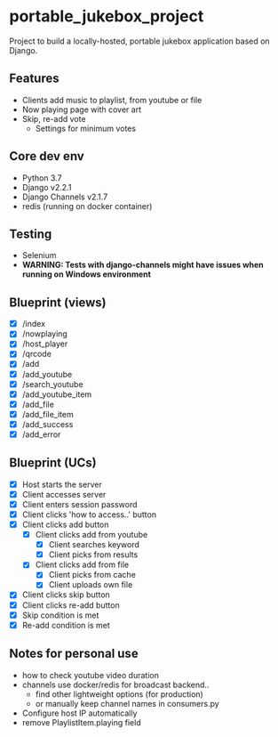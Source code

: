 # portable_jukebox_project
Project to build a locally-hosted, portable jukebox application based on Django.

## Features
- Clients add music to playlist, from youtube or file
- Now playing page with cover art
- Skip, re-add vote
    - Settings for minimum votes

## Core dev env
- Python 3.7
- Django v2.2.1
- Django Channels v2.1.7
- redis (running on docker container)

## Testing
- Selenium
- **WARNING: Tests with django-channels might have issues when running on Windows environment**

## Blueprint (views)
- [x] /index
- [x] /nowplaying
- [x] /host_player
- [x] /qrcode
- [x] /add
- [x] /add_youtube
- [x] /search_youtube
- [x] /add_youtube_item
- [x] /add_file
- [x] /add_file_item
- [x] /add_success
- [x] /add_error

## Blueprint (UCs)
- [x] Host starts the server
- [x] Client accesses server
- [x] Client enters session password
- [x] Client clicks 'how to access..' button
- [x] Client clicks add button
    - [x] Client clicks add from youtube
        - [x] Client searches keyword
        - [x] Client picks from results
    - [x] Client clicks add from file
        - [x] Client picks from cache
        - [x] Client uploads own file
- [x] Client clicks skip button
- [x] Client clicks re-add button
- [x] Skip condition is met
- [x] Re-add condition is met

## Notes for personal use
- how to check youtube video duration
- channels use docker/redis for broadcast backend..
    - find other lightweight options (for production)
    - or manually keep channel names in consumers.py
- Configure host IP automatically
- remove PlaylistItem.playing field